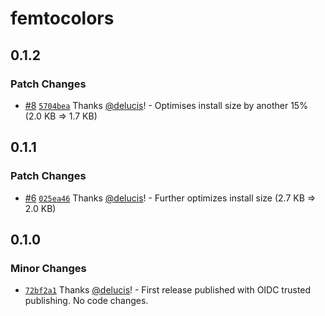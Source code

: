 # femtocolors

## 0.1.2

### Patch Changes

- [#8](https://github.com/delucis/femtocolors/pull/8) [`5704bea`](https://github.com/delucis/femtocolors/commit/5704bea8ce12ccf0dc7ef650fc0f6a14cc598ebf) Thanks [@delucis](https://github.com/delucis)! - Optimises install size by another 15% (2.0 KB => 1.7 KB)

## 0.1.1

### Patch Changes

- [#6](https://github.com/delucis/femtocolors/pull/6) [`025ea46`](https://github.com/delucis/femtocolors/commit/025ea46323fad901c1a887be4492f6fa327a3823) Thanks [@delucis](https://github.com/delucis)! - Further optimizes install size (2.7 KB => 2.0 KB)

## 0.1.0

### Minor Changes

- [`72bf2a1`](https://github.com/delucis/femtocolors/commit/72bf2a19ce57a3924cd846c2b317a95aa3b581de) Thanks [@delucis](https://github.com/delucis)! - First release published with OIDC trusted publishing. No code changes.
